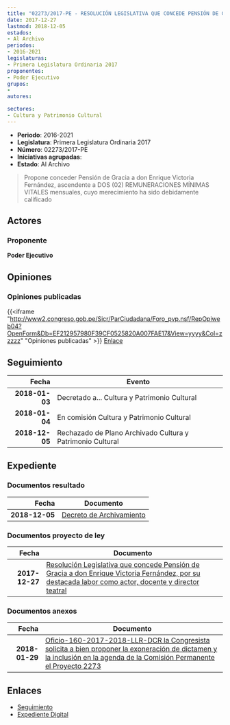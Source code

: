 ```yaml
---
title: "02273/2017-PE - RESOLUCIÓN LEGISLATIVA QUE CONCEDE PENSIÓN DE GRACIA A DON ENRIQUE VICTORIA FERNÁNDEZ, POR SU DESTACADA LABOR COMO ACTOR, DOCENTE Y DIRECTOR TEATRAL"
date: 2017-12-27
lastmod: 2018-12-05
estados:
- Al Archivo
periodos:
- 2016-2021
legislaturas:
- Primera Legislatura Ordinaria 2017
proponentes:
- Poder Ejecutivo
grupos:
- 
autores:

sectores:
- Cultura y Patrimonio Cultural
---
```

- **Periodo**: 2016-2021
- **Legislatura**: Primera Legislatura Ordinaria 2017
- **Número**: 02273/2017-PE
- **Iniciativas agrupadas**: 
- **Estado**: Al Archivo

> Propone conceder Pensión de Gracia a don Enrique Victoria Fernández, ascendente a DOS (02) REMUNERACIONES MÍNIMAS VITALES mensuales, cuyo merecimiento ha sido debidamente calificado


## Actores

### Proponente

**Poder Ejecutivo**

## Opiniones

### Opiniones publicadas

{{<iframe "http://www2.congreso.gob.pe/Sicr/ParCiudadana/Foro_pvp.nsf/RepOpiweb04?OpenForm&Db=EF212957980F39CF0525820A007FAE17&View=yyyy&Col=zzzzz" "Opiniones publicadas" >}}
[Enlace](http://www2.congreso.gob.pe/Sicr/ParCiudadana/Foro_pvp.nsf/RepOpiweb04?OpenForm&Db=EF212957980F39CF0525820A007FAE17&View=yyyy&Col=zzzzz)


## Seguimiento

| Fecha | Evento |
|------:|--------|
| **2018-01-03** | Decretado a... Cultura y Patrimonio Cultural |
| **2018-01-04** | En comisión Cultura y Patrimonio Cultural |
| **2018-12-05** | Rechazado de Plano Archivado Cultura y Patrimonio Cultural |

## Expediente

### Documentos resultado

| Fecha | Documento |
|------:|-----------|
| **2018-12-05** | [Decreto de Archivamiento](http://www.leyes.congreso.gob.pe/Documentos/2016_2021/Dictamenes/Proyectos_de_Ley/02273DC05MAY20181205.pdf) |

### Documentos proyecto de ley

| Fecha | Documento |
|------:|-----------|
| **2017-12-27** | [Resolución Legislativa que concede Pensión de Gracia a don Enrique Victoria Fernández, por su destacada labor como actor, docente y director teatral](http://www.leyes.congreso.gob.pe/Documentos/2016_2021/Proyectos_de_Ley_y_de_Resoluciones_Legislativas/PL0227320171227.pdf) |

### Documentos anexos

| Fecha | Documento |
|------:|-----------|
| **2018-01-29** | [Oficio-160-2017-2018-LLR-DCR la Congresista solicita a bien proponer la exoneración de dictamen y la inclusión en la agenda de la Comisión Permanente el Proyecto 2273](http://www.leyes.congreso.gob.pe/Documentos/2016_2021/Oficios/Congresistas/OFICIO-160-2017-2018-LLR-DCR.pdf) |

## Enlaces

- [Seguimiento](http://www2.congreso.gob.pe/Sicr/TraDocEstProc/CLProLey2016.nsf/f7fff46988ca05b1052578e100829cc7/6d22c13d6612c702052582030079f097?OpenDocument)
- [Expediente Digital](http://www2.congreso.gob.pe/Sicr/TraDocEstProc/Expvirt_2011.nsf/visbusqptramdoc1621/02273?opendocument)

